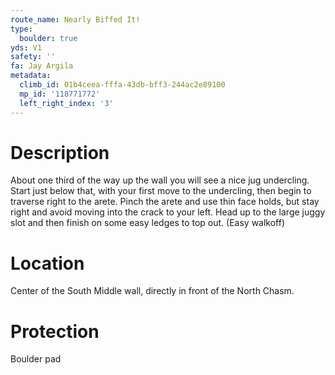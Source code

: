 ```yaml
---
route_name: Nearly Biffed It!
type:
  boulder: true
yds: V1
safety: ''
fa: Jay Argila
metadata:
  climb_id: 01b4ceea-fffa-43db-bff3-244ac2e89100
  mp_id: '118771772'
  left_right_index: '3'
---
```

# Description
About one third of the way up the wall you will see a nice jug undercling. Start just below that, with your first move to the undercling, then begin to traverse right to the arete. Pinch the arete and use thin face holds, but stay right and avoid moving into the crack to your left. Head up to the large juggy slot and then finish on some easy ledges to top out. (Easy walkoff)

# Location
Center of the South Middle wall, directly in front of the North Chasm.

# Protection
Boulder pad
